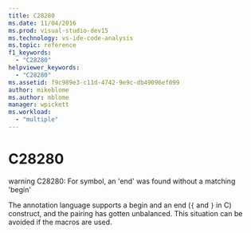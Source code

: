 ```yaml
---
title: C28280
ms.date: 11/04/2016
ms.prod: visual-studio-dev15
ms.technology: vs-ide-code-analysis
ms.topic: reference
f1_keywords:
  - "C28280"
helpviewer_keywords:
  - "C28280"
ms.assetid: f9c989e3-c11d-4742-9e9c-db49096ef099
author: mikeblome
ms.author: mblome
manager: wpickett
ms.workload:
  - "multiple"
---
```

# C28280
warning C28280: For symbol, an 'end' was found without a matching 'begin'

 The annotation language supports a begin and an end (`{` and `}` in C) construct, and the pairing has gotten unbalanced. This situation can be avoided if the macros are used.